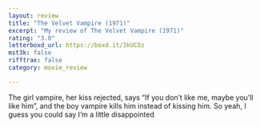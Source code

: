 ```yaml
---
layout: review
title: "The Velvet Vampire (1971)"
excerpt: "My review of The Velvet Vampire (1971)"
rating: "3.0"
letterboxd_url: https://boxd.it/3kUCOz
mst3k: false
rifftrax: false
category: movie_review

---
```


The girl vampire, her kiss rejected, says “If you don’t like me, maybe you’ll like him”, and the boy vampire kills him instead of kissing him. So yeah, I guess you could say I’m a little disappointed
